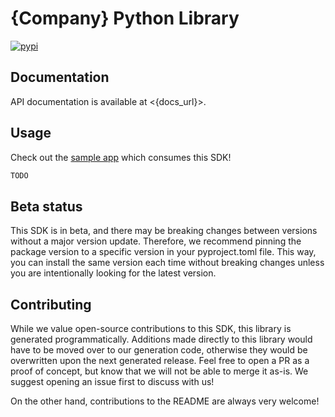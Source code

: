 
# {Company} Python Library

[![pypi](https://img.shields.io/pypi/v/{company}.svg)](https://pypi.python.org/pypi/{company})

## Documentation

API documentation is available at <{docs_url}>.

## Usage

Check out the [sample app](.sample-app/app.py) which consumes this SDK!

```python
TODO
```

## Beta status

This SDK is in beta, and there may be breaking changes between versions without a major version update. Therefore, we recommend pinning the package version to a specific version in your pyproject.toml file. This way, you can install the same version each time without breaking changes unless you are intentionally looking for the latest version.

## Contributing

While we value open-source contributions to this SDK, this library is generated programmatically. Additions made directly to this library would have to be moved over to our generation code, otherwise they would be overwritten upon the next generated release. Feel free to open a PR as a proof of concept, but know that we will not be able to merge it as-is. We suggest opening an issue first to discuss with us!

On the other hand, contributions to the README are always very welcome!
